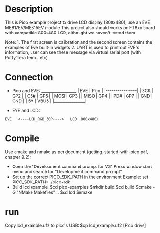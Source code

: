 # Description
   This is Pico example project to drive LCD display (800x480), use an EVE ME817EV/ME815EV module
    This project also should works on FT8xx board with compatible 800x480 LCD, althought we haven't tested them

   Note:
       1. The first screen is calibration and the second screen contains the examples of Eve built-in widgets
       2. UART is used to print out EVE's information, user can see these message via virtual serial port (with Putty/Tera term...etc)
   
# Connection
   - Pico and EVE:
    __________________
	|  EVE   |  Pico |
	|----------------|
	|  SCK   | GP2   |
	|  CS#   | GP5   |
	|  MOSI  | GP3   |
	|  MISO  | GP4   |
	|  PD#   | GP7   |
	|  GND   | GND   | 
	|  5V    | VBUS  | 
	|________________|
   
   - EVE and LCD:
   
    EVE   <----LCD_RGB_50P---->   LCD (800x480) 

    
# Compile 
Use cmake and nmake as per document (getting-started-with-pico.pdf, chapter 9.2):
   - Open the "Development command prompt for VS"
       Press window start menu and search for "Development command prompt"
   - Set up the correct PICO_SDK_PATH in the environment
       Example: set PICO_SDK_PATH=../pico-sdk
   - Build lcd example:
       $cd pico-examples
       $mkdir build
       $cd build
       $cmake -G "NMake Makefiles" ..
       $cd lcd
       $nmake
      
# run
Copy lcd_example.uf2 to pico's USB:
   $cp lcd_example.uf2 [Pico drive]


